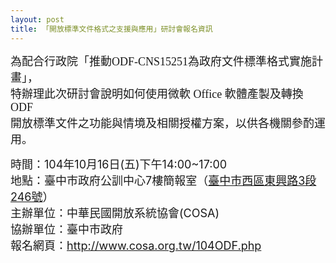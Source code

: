 ```yaml
---
layout: post
title: 「開放標準文件格式之支援與應用」研討會報名資訊
---
```

<p><font face="book antiqua,palatino" size="4">為配合行政院「推動ODF-CNS15251為政府文件標準格式實施計畫」，<br />特辦理此次研討會說明如何使用微軟 Office 軟體產製及轉換 ODF <br />開放標準文件之功能與情境及相關授權方案，以供各機關參酌運用。</font></p>
<!--more-->
<p><font size="4">時間：104年10月16日(五)下午14:00~17:00<br />地點：臺中市政府公訓中心7樓簡報室（</font><a href="http://www.training.taichung.gov.tw/ct.asp?xItem=51712&amp;ctNode=1522&amp;mp=114020"><font size="4">臺中市西區東興路3段246號</font></a><font size="4">）<br />主辦單位：中華民國開放系統協會(COSA)<br />協辦單位：臺中市政府<br />報名網頁：</font><a href="104ODF.php"><font size="4">http://www.cosa.org.tw/104ODF.php</font></a>&nbsp;</p>